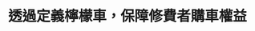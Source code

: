 ---
id: "18"
lang: zh-tw
publish: "FALSE"
description: 「保護汽車消費者權益的法律制定--要求車商(製造商/總代理/經銷商以下皆簡稱車商)對車輛缺陷負責」連署案
selected: "FALSE"
blog_selected: "FALSE"
title: 透過定義檸檬車，保障修費者購車權益
introduction:
  content: >-
    許多人在購買新車後，可能因為車輛的瑕疵而無法安全駕駛，向車商或經銷商反應後，卻又無法獲得有效的解決，導致車輛問題一直難以修復。

    對此，經協作會議討論後，經濟部回應將會參酌美國的檸檬車法案，修正台灣賣車的定型化契約，並對「重大瑕疵」以及「屢修不復」進行定義。未來，新車若有發生暴衝、煞車失靈、突然起火燃燒、突然熄火故障、引擎溫度升高至極限、或是有其他影響安全的問題，就能算是車輛的重大瑕疵。無論是經濟部、交通部，或是與會的消費者、車商，大家都一致認為，未來需要建立公正客觀的機構，來進行重大瑕疵或屢修不復的認定。
color: red
join:
  type: 提
  title: 保護汽車消費者權益的法律制定--要求車商(製造商/總代理/經銷商以下皆簡稱車商)對車輛缺陷負責
  link: https://join.gov.tw/idea/detail/85924fe2-a1b4-4cca-b5fd-3d29ed9ae34e
  image: https://cm.pdis.tw/images/post/1H-5FfGwa9LHd4GqGJOIVCXhT7X-BZUtO.jpg
layout: post
departments:
  - 經濟部
  - 交通部
embed:
  mind_map:
    links:
      - https://miro.com/app/live-embed/o9J_k0NDNX4=/?moveToViewport=-8280,-2422,6826,3248
  ministry_slide:
    links:
      - https://issuu.com/pdis.tw/docs/2017-09-20________________.pptx_49434cc0610058
      - https://issuu.com/pdis.tw/docs/2017-09-20_________________a45928e2ed6e1c
  host_slide:
    links:
      - https://issuu.com/pdis.tw/docs/2017-09-20________________
  transcript:
    links:
      - https://sayit.pdis.nat.gov.tw/2017-09-20-%E9%96%8B%E6%94%BE%E6%94%BF%E5%BA%9C%E8%81%AF%E7%B5%A1%E4%BA%BA%E7%AC%AC%E5%8D%81%E5%85%AB%E6%AC%A1%E5%8D%94%E4%BD%9C%E6%9C%83%E8%AD%B0
blogs:
  - https://pdis.nat.gov.tw/zh-TW/blog/%E6%AA%B8%E6%AA%AC%E8%BB%8A%E5%8D%94%E4%BD%9C%E6%9C%83%E8%AD%B0-%E7%9C%8B%E8%A6%8B%E6%94%BF%E5%BA%9C%E7%9A%84%E4%B8%8D%E5%90%8C%E5%8F%AF%E8%83%BD/
---